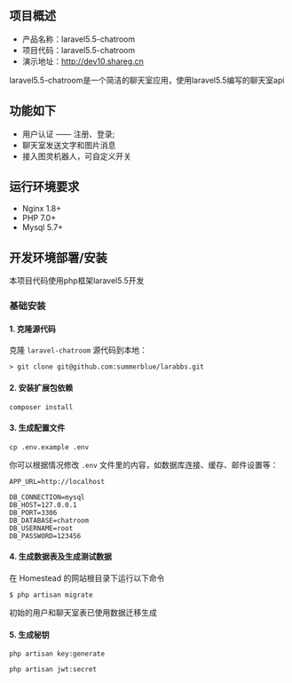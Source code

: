 ## 项目概述

* 产品名称：laravel5.5-chatroom
* 项目代码：laravel5.5-chatroom
* 演示地址：http://dev10.shareg.cn

laravel5.5-chatroom是一个简洁的聊天室应用，使用laravel5.5编写的聊天室api

## 功能如下
- 用户认证 —— 注册、登录;
- 聊天室发送文字和图片消息
- 接入图灵机器人，可自定义开关

## 运行环境要求

- Nginx 1.8+
- PHP 7.0+
- Mysql 5.7+

## 开发环境部署/安装

本项目代码使用php框架laravel5.5开发

### 基础安装

#### 1. 克隆源代码

克隆 `laravel-chatroom` 源代码到本地：

    > git clone git@github.com:summerblue/larabbs.git


#### 2. 安装扩展包依赖

	composer install

#### 3. 生成配置文件

```
cp .env.example .env
```

你可以根据情况修改 `.env` 文件里的内容，如数据库连接、缓存、邮件设置等：

```
APP_URL=http://localhost

DB_CONNECTION=mysql
DB_HOST=127.0.0.1
DB_PORT=3306
DB_DATABASE=chatroom
DB_USERNAME=root
DB_PASSWORD=123456
```

#### 4. 生成数据表及生成测试数据

在 Homestead 的网站根目录下运行以下命令

```shell
$ php artisan migrate
```

初始的用户和聊天室表已使用数据迁移生成


#### 5. 生成秘钥

```shell
php artisan key:generate
```

```shell
php artisan jwt:secret
```

